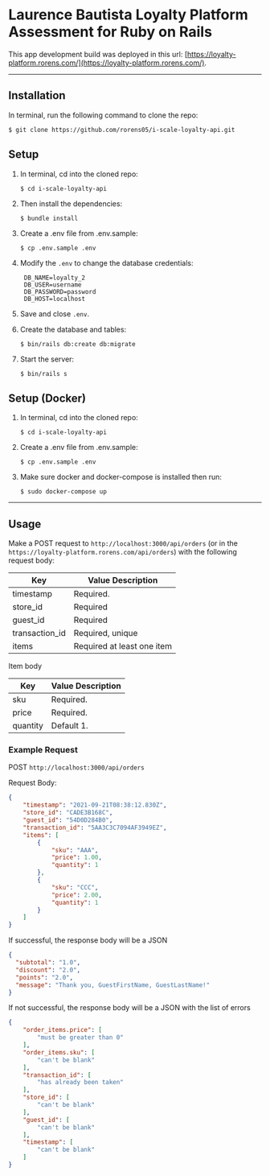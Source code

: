# Laurence Bautista Loyalty Platform Assessment for Ruby on Rails

This app development build was deployed in this url: [https://loyalty-platform.rorens.com/](https://loyalty-platform.rorens.com/).

---

## Installation

In terminal, run the following command to clone the repo:

`$ git clone https://github.com/rorens05/i-scale-loyalty-api.git`

## Setup

1. In terminal, cd into the cloned repo:

   `$ cd i-scale-loyalty-api`

1. Then install the dependencies:

   `$ bundle install`

1. Create a .env file from .env.sample:

   `$ cp .env.sample .env`

1. Modify the `.env` to change the database credentials:

   ```
    DB_NAME=loyalty_2
    DB_USER=username
    DB_PASSWORD=password
    DB_HOST=localhost
   ```

1. Save and close `.env`.

1. Create the database and tables:

   `$ bin/rails db:create db:migrate`

1. Start the server:

   `$ bin/rails s`

## Setup (Docker)

1. In terminal, cd into the cloned repo:

   `$ cd i-scale-loyalty-api`

1. Create a .env file from .env.sample:

   `$ cp .env.sample .env`

1. Make sure docker and docker-compose is installed then run:

   `$ sudo docker-compose up`

---

## Usage

Make a POST request to `http://localhost:3000/api/orders` (or in the `https://loyalty-platform.rorens.com/api/orders`) with the following request body:

| Key                   | Value Description |
| ----------------------|-------------------|
| timestamp             | Required.         |
| store_id              | Required          |
| guest_id              | Required          |
| transaction_id        | Required, unique  |
| items                 | Required at least one item   |

Item body

| Key                   | Value Description |
| ----------------------|-------------------|
| sku                   | Required.         |
| price                 | Required.         |
| quantity              | Default 1.        |

### Example Request

POST `http://localhost:3000/api/orders`

Request Body:

```json
{
    "timestamp": "2021-09-21T08:38:12.830Z",
    "store_id": "CADE3B168C", 
    "guest_id": "54D0D284B0",
    "transaction_id": "5AA3C3C7094AF3949EZ",
    "items": [
        {
            "sku": "AAA",
            "price": 1.00,
            "quantity": 1
        },
        {
            "sku": "CCC",
            "price": 2.00,
            "quantity": 1
        }
    ]
}
```

If successful, the response body will be a JSON 

```json
{
  "subtotal": "1.0",
  "discount": "2.0",
  "points": "2.0",
  "message": "Thank you, GuestFirstName, GuestLastName!"
}
```

If not successful, the response body will be a JSON with the list of errors

```json
{
    "order_items.price": [
        "must be greater than 0"
    ],
    "order_items.sku": [
        "can't be blank"
    ],
    "transaction_id": [
        "has already been taken"
    ],
    "store_id": [
        "can't be blank"
    ],
    "guest_id": [
        "can't be blank"
    ],
    "timestamp": [
        "can't be blank"
    ]
}
```